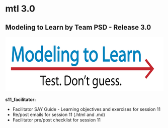 # mtl 3.0

## Modeling to Learn by Team PSD - Release 3.0

<img src = "https://github.com/lzim/teampsd/blob/master/resources/logos/mtl_testdontguess_sm.png"
     height = "175" width = "650">

**s11_facilitator:**

- Facilitator SAY Guide - Learning objectives and exercises for session 11
- Re/post emails for session 11 (.html and .md)
- Facilitator pre/post checklist for session 11
